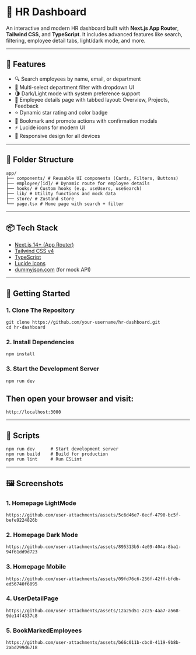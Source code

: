 # 💼 HR Dashboard

An interactive and modern HR dashboard built with **Next.js App Router**, **Tailwind CSS**, and **TypeScript**. It includes advanced features like search, filtering, employee detail tabs, light/dark mode, and more.

---

## 🚀 Features

- 🔍 Search employees by name, email, or department  
- 📂 Multi-select department filter with dropdown UI  
- 🌗 Dark/Light mode with system preference support  
- 🧑 Employee details page with tabbed layout: Overview, Projects, Feedback  
- ⭐ Dynamic star rating and color badge  
- 📌 Bookmark and promote actions with confirmation modals  
- ⚡ Lucide icons for modern UI  
- 🎨 Responsive design for all devices  

---

## 📁 Folder Structure

    app/
    ├── components/ # Reusable UI components (Cards, Filters, Buttons)
    ├── employee/[id]/ # Dynamic route for employee details
    ├── hooks/ # Custom hooks (e.g. useUsers, useSearch)
    ├── lib/ # Utility functions and mock data
    ├── store/ # Zustand store 
    └── page.tsx # Home page with search + filter
---

## 📦 Tech Stack

- [Next.js 14+ (App Router)](https://nextjs.org/)
- [Tailwind CSS v4](https://tailwindcss.com/)
- [TypeScript](https://www.typescriptlang.org/)
- [Lucide Icons](https://lucide.dev/)
- [dummyjson.com](https://dummyjson.com/) (for mock API)

---

## 🧠 Getting Started

### 1. Clone The Repository
    git clone https://github.com/your-username/hr-dashboard.git
    cd hr-dashboard

### 2. Install Dependencies
    npm install
### 3. Start the Development Server
    npm run dev
## Then open your browser and visit:
    http://localhost:3000
---
## 🧪 Scripts
    npm run dev      # Start development server
    npm run build    # Build for production
    npm run lint     # Run ESLint
---    
## 🖼️ Screenshots
### 1. Homepage LightMode
    https://github.com/user-attachments/assets/5c6d46e7-6ecf-4790-bc5f-befe9224826b
### 2. Homepage Dark Mode
    https://github.com/user-attachments/assets/895313b5-4e09-404a-8ba1-94f61dd9d723
### 3. Homepage Mobile 
    https://github.com/user-attachments/assets/09fd76c6-256f-42ff-bfdb-ed56740f6095
### 4. UserDetailPage
    https://github.com/user-attachments/assets/12a25d51-2c25-4aa7-a568-9de14f4337c8
### 5. BookMarkedEmployees    
    https://github.com/user-attachments/assets/b66c011b-cbc0-4119-9b8b-2abd299d6718


